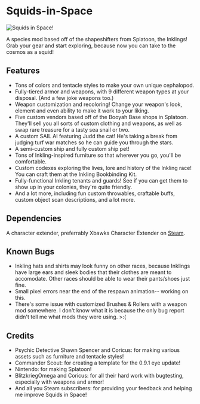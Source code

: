 # Squids-in-Space
![Squids in Space!](https://steamuserimages-a.akamaihd.net/ugc/862855933249308702/53E2B095ED11B066BEFDAACB495B51326AE1DA49/?imw=268&imh=268&ima=fit&impolicy=Letterbox&imcolor=%23000000&letterbox=true)

A species mod based off of the shapeshifters from Splatoon, the Inklings!
Grab your gear and start exploring, because now you can take to the cosmos as a squid!

## Features
- Tons of colors and tentacle styles to make your own unique cephalopod.
- Fully-tiered armor and weapons, with 9 different weapon types at your disposal. (And a few joke weapons too.)
- Weapon customization and recoloring! Change your weapon's look, element and even ability to make it work to your liking.
- Five custom vendors based off of the Booyah Base shops in Splatoon. They'll sell you all sorts of custom clothing and weapons, as well as swap rare treasure for a tasty sea snail or two.
- A custom SAIL AI featuring Judd the cat! He's taking a break from judging turf war matches so he can guide you through the stars.
- A semi-custom ship and fully custom ship pet!
- Tons of Inkling-inspired furniture so that wherever you go, you'll be comfortable.
- Custom codexes exploring the lives, lore and history of the Inkling race! You can craft them at the Inkling Bookbinding Kit.
- Fully-functional Inkling tenants and guards! See if you can get them to show up in your colonies, they're quite friendly.
- And a lot more, including fun custom throwables, craftable buffs, custom object scan descriptions, and a lot more.

## Dependencies
A character extender, preferrably Xbawks Character Extender on [Steam](https://steamcommunity.com/workshop/filedetails/?id=729426722).

## Known Bugs
- Inkling hats and shirts may look funny on other races, because Inklings have large ears and sleek bodies that their clothes are meant to accomodate. Other races should be able to wear their pants/shoes just fine.
- Small pixel errors near the end of the respawn animation-- working on this.
- There's some issue with customized Brushes & Rollers with a weapon mod somewhere. I don't know what it is because the only bug report didn't tell me what mods they were using. >:(

## Credits
- Psychic Detective Shawn Spencer and Coricus: for making various assets such as furniture and tentacle styles!
- Commander Scout: for creating a template for the 0.9.1 eye update!
- Nintendo: for making Splatoon!
- BlitzkriegOmega and Coricus: for all their hard work with bugtesting, especially with weapons and armor!
- And all you Steam subscribers: for providing your feedback and helping me improve Squids in Space!
